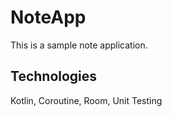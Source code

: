 # NoteApp
This is a sample note application.

## Technologies
Kotlin, Coroutine, Room, Unit Testing
